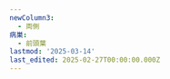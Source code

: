 ```yaml
---
newColumn3:
  - 両側
病巣:
  - 前頭葉
lastmod: '2025-03-14'
last_edited: 2025-02-27T00:00:00.000Z
---
```



